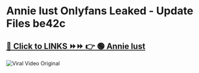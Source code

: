 
 # Annie lust Onlyfans Leaked - Update Files be42c

## <h2><a href="https://clipsfans.com/Annie_lust&ref=git">🔗 Click to LINKS ⏩⏩ 👉 🟢 Annie lust </a></h2>

<a href="https://clipsfans.com/Annie_lust&ref=git" rel="nofollow" data-target="animated-image.originalLink"><img src="https://i.ibb.co.com/xMMVF88/686577567.gif" alt="Viral Video Original" style="max-width: 100%; display: inline-block;" data-target="animated-image.originalImage"></a>

